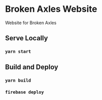 # Broken Axles Website

Website for Broken Axles

## Serve Locally

### `yarn start`

## Build and Deploy

### `yarn build`

### `firebase deploy`
